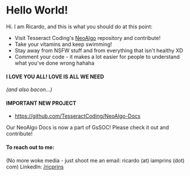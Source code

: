 # Hello World!


Hi. I am Ricardo, and this is what you should do at this point:

* Visit Tesseract Coding's [NeoAlgo](https://github.com/TesseractCoding/NeoAlgo) repository and contribute!
* Take your vitamins and keep swimming!
* Stay away from NSFW stuff and from everything that isn't healthy XD
* Comment your code - it makes a lot easier for people to understand what you've done wrong hahaha

#### I LOVE YOU ALL! LOVE IS ALL WE NEED
_(and also bacon...)_


#### IMPORTANT NEW PROJECT
* https://github.com/TesseractCoding/NeoAlgo-Docs
 
Our NeoAlgo Docs is now a part of GsSOC!
Please check it out and contribute!

#### To reach out to me:
(No more woke media - just shoot me an email: ricardo (at) iamprins (dot) com)
LinkedIn: [/ricprins](https://www.linkedin.com/in/thericardoprins)
